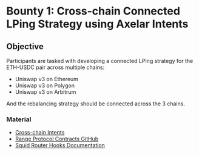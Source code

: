 # Bounty 1: Cross-chain Connected LPing Strategy using Axelar Intents

## Objective
Participants are tasked with developing a connected LPing strategy for the ETH-USDC pair across multiple chains:
- Uniswap v3 on Ethereum
- Uniswap v3 on Polygon
- Uniswap v3 on Arbitrum

And the rebalancing strategy should be connected across the 3 chains.

### Material
- [Cross-chain Intents](https://axelar.network/blog/cross-chain-intents)
- [Range Protocol Contracts GitHub](https://github.com/Range-Protocol/contracts/tree/master)
- [Squid Router Hooks Documentation](https://docs.squidrouter.com/hooks)
